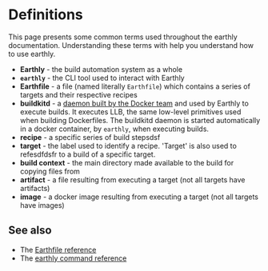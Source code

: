 # Definitions

This page presents some common terms used throughout the earthly documentation. Understanding these terms with help you understand how to use earthly. 

* **Earthly** - the build automation system as a whole
* **`earthly`** - the CLI tool used to interact with Earthly
* **Earthfile** - a file (named literally `Earthfile`) which contains a series of targets and their respective recipes
* **buildkitd** - a [daemon built by the Docker team](https://github.com/moby/buildkit) and used by Earthly to execute builds. It executes LLB, the same low-level primitives used when building Dockerfiles. The buildkitd daemon is started automatically in a docker container, by `earthly`, when executing builds.
* **recipe** - a specific series of build stepsdsf
* **target** - the label used to identify a recipe. 'Target' is also used to refesdfdsfr to a build of a specific target.
* **build context** - the main directory made available to the build for copying files from
* **artifact** - a file resulting from executing a target (not all targets have artifacts)
* **image** - a docker image resulting from executing a target (not all targets have images)

## See also

* The [Earthfile reference](../earthfile/earthfile.md)
* The [earthly command reference](../earthly-command/earthly-command.md)

